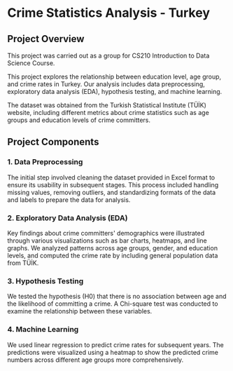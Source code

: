 # Crime Statistics Analysis - Turkey

## Project Overview
This project was carried out as a group for CS210 Introduction to Data Science Course.

This project explores the relationship between education level, age group, and crime rates in Turkey. Our analysis includes data preprocessing, exploratory data analysis (EDA), hypothesis testing, and machine learning.

The dataset was obtained from the Turkish Statistical Institute (TÜİK) website, including different metrics about crime statistics such as age groups and education levels of crime committers.

## Project Components

### 1. Data Preprocessing

The initial step involved cleaning the dataset provided in Excel format to ensure its usability in subsequent stages. This process included handling missing values, removing outliers, and standardizing formats of the data and labels to prepare the data for analysis.

### 2. Exploratory Data Analysis (EDA)

Key findings about crime committers' demographics were illustrated through various visualizations such as bar charts, heatmaps, and line graphs. We analyzed patterns across age groups, gender, and education levels, and computed the crime rate by including general population data from TÜİK.

### 3. Hypothesis Testing

We tested the hypothesis (H0) that there is no association between age and the likelihood of committing a crime. A Chi-square test was conducted to examine the relationship between these variables.

### 4. Machine Learning

We used linear regression to predict crime rates for subsequent years. The predictions were visualized using a heatmap to show the predicted crime numbers across different age groups more comprehensively.



